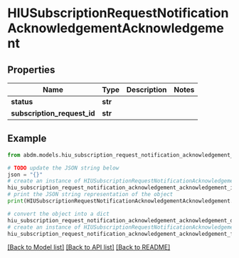 # HIUSubscriptionRequestNotificationAcknowledgementAcknowledgement


## Properties

Name | Type | Description | Notes
------------ | ------------- | ------------- | -------------
**status** | **str** |  | 
**subscription_request_id** | **str** |  | 

## Example

```python
from abdm.models.hiu_subscription_request_notification_acknowledgement_acknowledgement import HIUSubscriptionRequestNotificationAcknowledgementAcknowledgement

# TODO update the JSON string below
json = "{}"
# create an instance of HIUSubscriptionRequestNotificationAcknowledgementAcknowledgement from a JSON string
hiu_subscription_request_notification_acknowledgement_acknowledgement_instance = HIUSubscriptionRequestNotificationAcknowledgementAcknowledgement.from_json(json)
# print the JSON string representation of the object
print(HIUSubscriptionRequestNotificationAcknowledgementAcknowledgement.to_json())

# convert the object into a dict
hiu_subscription_request_notification_acknowledgement_acknowledgement_dict = hiu_subscription_request_notification_acknowledgement_acknowledgement_instance.to_dict()
# create an instance of HIUSubscriptionRequestNotificationAcknowledgementAcknowledgement from a dict
hiu_subscription_request_notification_acknowledgement_acknowledgement_from_dict = HIUSubscriptionRequestNotificationAcknowledgementAcknowledgement.from_dict(hiu_subscription_request_notification_acknowledgement_acknowledgement_dict)
```
[[Back to Model list]](../README.md#documentation-for-models) [[Back to API list]](../README.md#documentation-for-api-endpoints) [[Back to README]](../README.md)


